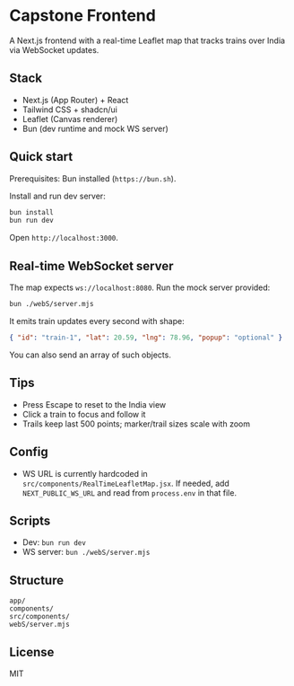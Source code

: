 # Capstone Frontend

A Next.js frontend with a real-time Leaflet map that tracks trains over India via WebSocket updates.

## Stack
- Next.js (App Router) + React
- Tailwind CSS + shadcn/ui
- Leaflet (Canvas renderer)
- Bun (dev runtime and mock WS server)

## Quick start

Prerequisites: Bun installed (`https://bun.sh`).

Install and run dev server:
```bash
bun install
bun run dev
```
Open `http://localhost:3000`.

## Real-time WebSocket server
The map expects `ws://localhost:8080`.
Run the mock server provided:
```bash
bun ./webS/server.mjs
```
It emits train updates every second with shape:
```json
{ "id": "train-1", "lat": 20.59, "lng": 78.96, "popup": "optional" }
```
You can also send an array of such objects.

## Tips
- Press Escape to reset to the India view
- Click a train to focus and follow it
- Trails keep last 500 points; marker/trail sizes scale with zoom

## Config
- WS URL is currently hardcoded in `src/components/RealTimeLeafletMap.jsx`.
  If needed, add `NEXT_PUBLIC_WS_URL` and read from `process.env` in that file.

## Scripts
- Dev: `bun run dev`
- WS server: `bun ./webS/server.mjs`

## Structure
```
app/
components/
src/components/
webS/server.mjs
```

## License
MIT
